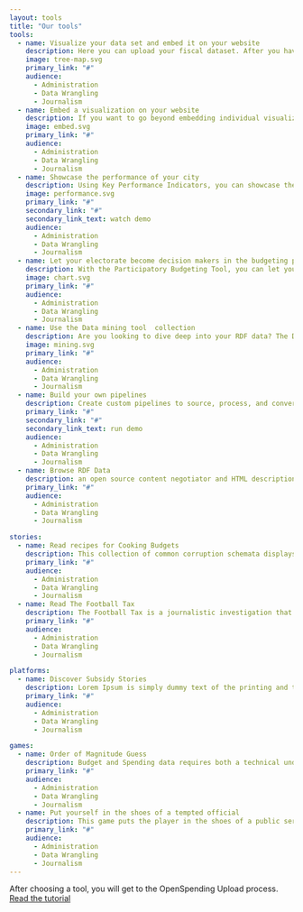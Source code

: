```yaml
---
layout: tools
title: "Our tools"
tools:
  - name: Visualize your data set and embed it on your website
    description: Here you can upload your fiscal dataset. After you have described each column, you can produce instant visualisations to share with your electorate.
    image: tree-map.svg
    primary_link: "#"
    audience:
      - Administration
      - Data Wrangling
      - Journalism
  - name: Embed a visualization on your website
    description: If you want to go beyond embedding individual visualizations on your website, you can implement the microsite - a slimmed down, lightweight version of the dataset viewer, that you can easily control using an admin interface.
    image: embed.svg
    primary_link: "#"
    audience:
      - Administration
      - Data Wrangling
      - Journalism
  - name: Showcase the performance of your city
    description: Using Key Performance Indicators, you can showcase the performance of your city or municipality.
    image: performance.svg
    primary_link: "#"
    secondary_link: "#"
    secondary_link_text: watch demo
    audience:
      - Administration
      - Data Wrangling
      - Journalism
  - name: Let your electorate become decision makers in the budgeting process
    description: With the Participatory Budgeting Tool, you can let your electorate become decision makers in the budgeting process!
    image: chart.svg
    primary_link: "#"
    audience:
      - Administration
      - Data Wrangling
      - Journalism
  - name: Use the Data mining tool  collection
    description: Are you looking to dive deep into your RDF data? The Data Mining Tool Collection offers you a plethora of ways to do so. Using it you can apply time series algorithms, detect outliers, perform descriptive statistics, do clustering and similarity learning
    image: mining.svg
    primary_link: "#"
    audience:
      - Administration
      - Data Wrangling
      - Journalism
  - name: Build your own pipelines
    description: Create custom pipelines to source, process, and convert data from almost any source into a variety of formats.
    primary_link: "#"
    secondary_link: "#"
    secondary_link_text: run demo
    audience:
      - Administration
      - Data Wrangling
      - Journalism
  - name: Browse RDF Data
    description: an open source content negotiator and HTML description generator for RDF resources. It is a PHP web application, able to be deployed in most environments out of the box with minimum effort, lowering the barrier for publishing Linked Data on the Web.
    primary_link: "#"
    audience:
      - Administration
      - Data Wrangling
      - Journalism

stories:
  - name: Read recipes for Cooking Budgets
    description: This collection of common corruption schemata displays European processes in bribery, embezzlement, favoritism and general abuse of public resources for private gains. It is meant to be used as a resource for journalists seeking to investigate misuse of public funds.
    primary_link: "#"
    audience:
      - Administration
      - Data Wrangling
      - Journalism
  - name: Read The Football Tax
    description: The Football Tax is a journalistic investigation that traces public spending to professional football.
    primary_link: "#"
    audience:
      - Administration
      - Data Wrangling
      - Journalism

platforms:
  - name: Discover Subsidy Stories
    description: Lorem Ipsum is simply dummy text of the printing and typesetting industry. Lorem Ipsum has been the industry's.
    primary_link: "#"
    audience:
      - Administration
      - Data Wrangling
      - Journalism

games:
  - name: Order of Magnitude Guess
    description: Budget and Spending data requires both a technical understanding and an immaculate sense of magnitude. Find out how you compare to others in your field using the Order of Magnitude Guessr
    primary_link: "#"
    audience:
      - Administration
      - Data Wrangling
      - Journalism
  - name: Put yourself in the shoes of a tempted official
    description: This game puts the player in the shoes of a public servant, tempted at various stages of his career path. How long will you stay legal?
    primary_link: "#"
    audience:
      - Administration
      - Data Wrangling
      - Journalism
---
```


After choosing a tool, you will get to the OpenSpending Upload process. [Read the tutorial](upload)
